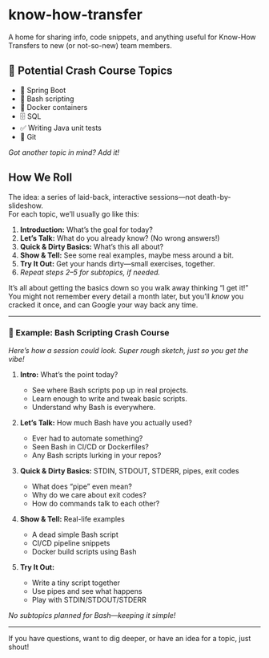 # know-how-transfer

A home for sharing info, code snippets, and anything useful for Know-How Transfers to new (or not-so-new) team members.

## 🚀 Potential Crash Course Topics

- 🌱 Spring Boot
- 🐚 Bash scripting
- 🐳 Docker containers
- 🗄️ SQL
- ✅ Writing Java unit tests
- 🌿 Git

*Got another topic in mind? Add it!*

## How We Roll

The idea: a series of laid-back, interactive sessions—not death-by-slideshow.  
For each topic, we’ll usually go like this:

1. **Introduction:** What’s the goal for today?
2. **Let’s Talk:** What do you already know? (No wrong answers!)
3. **Quick & Dirty Basics:** What’s this all about?
4. **Show & Tell:** See some real examples, maybe mess around a bit.
5. **Try It Out:** Get your hands dirty—small exercises, together.
6. *Repeat steps 2–5 for subtopics, if needed.*

It’s all about getting the basics down so you walk away thinking “I get it!”  
You might not remember every detail a month later, but you’ll *know* you cracked it once, and can Google your way back any time.

---

### 📝 Example: Bash Scripting Crash Course

_Here’s how a session could look. Super rough sketch, just so you get the vibe!_

1. **Intro:** What’s the point today?
    - See where Bash scripts pop up in real projects.
    - Learn enough to write and tweak basic scripts.
    - Understand why Bash is everywhere.

2. **Let’s Talk:** How much Bash have you actually used?
    - Ever had to automate something?
    - Seen Bash in CI/CD or Dockerfiles?
    - Any Bash scripts lurking in your repos?

3. **Quick & Dirty Basics:** STDIN, STDOUT, STDERR, pipes, exit codes
    - What does “pipe” even mean?
    - Why do we care about exit codes?
    - How do commands talk to each other?

4. **Show & Tell:** Real-life examples
    - A dead simple Bash script
    - CI/CD pipeline snippets
    - Docker build scripts using Bash

5. **Try It Out:**
    - Write a tiny script together
    - Use pipes and see what happens
    - Play with STDIN/STDOUT/STDERR

_No subtopics planned for Bash—keeping it simple!_

---

If you have questions, want to dig deeper, or have an idea for a topic, just shout!

